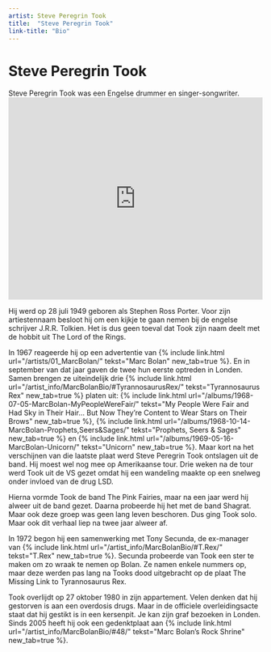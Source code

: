 ```yaml
---
artist: Steve Peregrin Took
title:  "Steve Peregrin Took"
link-title: "Bio"
---
```


# Steve Peregrin Took

<div class="lead">Steve Peregrin Took was een Engelse drummer en singer-songwriter.</div>
<div class="witregel"> </div>

<iframe width="100%" height="400" src="https://www.youtube.com/embed/QjiwEXNrxtg" frameborder="0" allowfullscreen></iframe>Hij werd op 28 juli 1949 geboren als Stephen Ross Porter. Voor zijn artiestennaam besloot hij om een kijkje te gaan nemen bij de engelse schrijver J.R.R. Tolkien. Het is dus geen toeval dat Took zijn naam deelt met de hobbit uit <span tooltip="The Lord of the Rings is een trilogie, geschreven door J.R.R. Tolikien, en werd voor het eerst uitgegeven in 1954. Het is het vervolg op het kinderboek De Hobbit, dat al in 1937 het levenlicht zag. Misschien even populair als het werk van Tolkien zijn de films. Deze zijn geregisseerd door de Nieuw-Zeelander Peter Jackson.">The Lord of the Rings</span>.
In 1967 reageerde hij op een advertentie van {% include link.html url="/artists/01_MarcBolan/" tekst="Marc Bolan" new_tab=true %}. En in september van dat jaar gaven de twee hun eerste optreden in Londen. Samen brengen ze uiteindelijk drie {% include link.html url="/artist_info/MarcBolanBio/#TyrannosaurusRex/" tekst="Tyrannosaurus Rex" new_tab=true %} platen uit: {% include link.html url="/albums/1968-07-05-MarcBolan-MyPeopleWereFair/" tekst="My People Were Fair and Had Sky in Their Hair… But Now They’re Content to Wear Stars on Their Brows" new_tab=true %}, {% include link.html url="/albums/1968-10-14-MarcBolan-Prophets,Seers&Sages/" tekst="Prophets, Seers & Sages" new_tab=true %} en {% include link.html url="/albums/1969-05-16-MarcBolan-Unicorn/" tekst="Unicorn" new_tab=true %}. Maar kort na het verschijnen van die laatste plaat werd Steve Peregrin Took ontslagen uit de band. Hij moest wel nog mee op Amerikaanse tour. Drie weken na de tour werd Took uit de VS gezet omdat hij een wandeling maakte op een snelweg onder invloed van de drug LSD.Hierna vormde Took de band <span class="engels">The Pink Fairies</span>, maar na een jaar werd hij alweer uit de band gezet. Daarna probeerde hij het met de band <span class="engels">Shagrat</span>. Maar ook deze groep was geen lang leven beschoren. Dus ging Took solo. Maar ook dit verhaal liep na twee jaar alweer af. In 1972 begon hij een samenwerking met Tony Secunda, de ex-manager van {% include link.html url="/artist_info/MarcBolanBio/#T.Rex/" tekst="T.Rex" new_tab=true %}. Secunda probeerde van Took een ster te maken om zo wraak te nemen op Bolan. Ze namen enkele nummers op, maar deze werden pas lang na Tooks dood uitgebracht op de plaat The <span class="engels">Missing Link to Tyrannosaurus Rex</span>. Took overlijdt op 27 oktober 1980 in zijn appartement. Velen denken dat hij gestorven is aan een overdosis drugs. Maar in de officiele overleidingsacte staat dat hij gestikt is in een kersenpit. Je kan zijn graf bezoeken in Londen. Sinds 2005 heeft hij ook een gedenktplaat aan {% include link.html url="/artist_info/MarcBolanBio/#48/" tekst="Marc Bolan’s Rock Shrine" new_tab=true %}.
